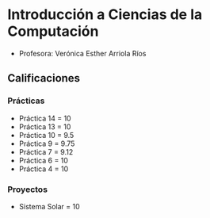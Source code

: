 # Introducción a Ciencias de la Computación
* Profesora: Verónica Esther Arriola Ríos

## Calificaciones
### Prácticas
* Práctica 14 = 10
* Práctica 13 = 10
* Práctica 10 = 9.5
* Práctica 9 = 9.75
* Práctica 7 = 9.12
* Práctica 6 = 10
* Práctica 4 = 10

### Proyectos
* Sistema Solar = 10
